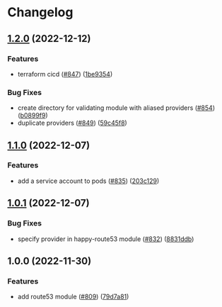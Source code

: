 # Changelog

## [1.2.0](https://github.com/chanzuckerberg/happy/compare/happy-route53-v1.1.0...happy-route53-v1.2.0) (2022-12-12)


### Features

* terraform cicd ([#847](https://github.com/chanzuckerberg/happy/issues/847)) ([1be9354](https://github.com/chanzuckerberg/happy/commit/1be9354192ce8085fa967c0c9280a772a4bb6daa))


### Bug Fixes

* create directory for validating module with aliased providers ([#854](https://github.com/chanzuckerberg/happy/issues/854)) ([b0899f9](https://github.com/chanzuckerberg/happy/commit/b0899f9da51d055547f7bcd03ae4b327cefbe1db))
* duplicate providers ([#849](https://github.com/chanzuckerberg/happy/issues/849)) ([59c45f8](https://github.com/chanzuckerberg/happy/commit/59c45f8b6fbf9b877a8de60662793ccc45292f09))

## [1.1.0](https://github.com/chanzuckerberg/happy/compare/happy-route53-v1.0.1...happy-route53-v1.1.0) (2022-12-07)


### Features

* add a service account to pods ([#835](https://github.com/chanzuckerberg/happy/issues/835)) ([203c129](https://github.com/chanzuckerberg/happy/commit/203c1294602160dfc4aacc15adf8ebc91e83af5a))

## [1.0.1](https://github.com/chanzuckerberg/happy/compare/happy-route53-v1.0.0...happy-route53-v1.0.1) (2022-12-07)


### Bug Fixes

* specify provider in happy-route53 module ([#832](https://github.com/chanzuckerberg/happy/issues/832)) ([8831ddb](https://github.com/chanzuckerberg/happy/commit/8831ddba54f8007e263e9891d193ec9df5ce082d))

## 1.0.0 (2022-11-30)


### Features

* add route53 module ([#809](https://github.com/chanzuckerberg/happy/issues/809)) ([79d7a81](https://github.com/chanzuckerberg/happy/commit/79d7a813d0d7ce8d61b391ec5470d64656f65132))
